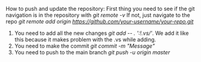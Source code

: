 How to push and update the repository:
First thing you need to see if the git navigation is in the repository with *git remote -v*
If not, just navigate to the repo *git remote add origin https://github.com/your-username/your-repo.git*
1. You need to add all the new changes *git add -- . ':!.vs/'*. We add it like this because it makes problem with the .vs while adding.
2. You need to make the commit *git commit -m "Message"*
3. You need to push to the main branch *git push -u origin master*

